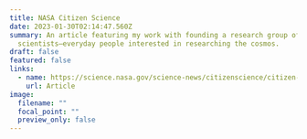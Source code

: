 ```yaml
---
title: NASA Citizen Science
date: 2023-01-30T02:14:47.560Z
summary: An article featuring my work with founding a research group of citizen
  scientists—everyday people interested in researching the cosmos.
draft: false
featured: false
links:
  - name: https://science.nasa.gov/science-news/citizenscience/citizen-science-team-led-by-high-school-student-discover-16-brown-dwarfs
    url: Article
image:
  filename: ""
  focal_point: ""
  preview_only: false
---
```

